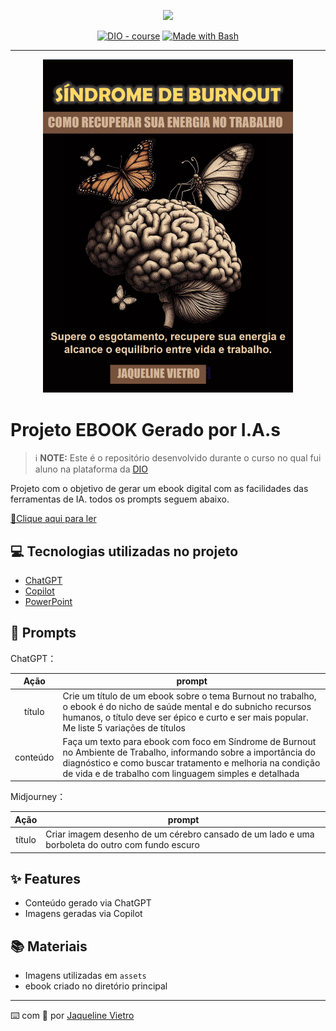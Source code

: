 <p align="center">
    <img width="100" src=".github/assets/banner.png">
</p>


<p align="center">
<a href="https://dio.me/"><img src="https://img.shields.io/badge/DIO-Course-28DA77?logo=youtube" alt="DIO - course"></a>
<a href="https://www.gnu.org/software/bash/" title="Go to Bash homepage"><img src="https://img.shields.io/badge/Prompt-Project-blue?logo=gnu-bash&amp;logoColor=white" alt="Made with Bash"></a></p>

-------


<p align="center">
<img 
    src="./assets/Capa PNG.png"
    width="400"  
/>
</p>

# Projeto EBOOK Gerado por I.A.s


 > ℹ️ **NOTE:** Este é o repositório desenvolvido durante o curso no qual fui aluno na plataforma da [DIO](https://dio.me)

Projeto com o objetivo de gerar um ebook digital com as facilidades das ferramentas de IA. todos os prompts
seguem abaixo.

<a href="https://github.com/JackVietro/prompts-recipe-to-create-a-ebook/blob/main/ebook%20PDF.pdf" title="View PDF now"> 📕Clique aqui para ler</a>

## 💻 Tecnologias utilizadas no projeto

- [ChatGPT](https://chat.openai.com/) 
- [Copilot](https://copilot.microsoft.com/)
- [PowerPoint](https://www.microsoft.com/en/microsoft-365/powerpoint)

## 🧠 Prompts


ChatGPT：

|   Ação   | prompt                                                                                                                                                                                                                                                                         |
| :------: | ------------------------------------------------------------------------------------------------------------------------------------------------------------------------------------------------------------------------------------------------------------------------------ |
|  título  | Crie um título de um ebook sobre o tema Burnout no trabalho, o ebook é do nicho de saúde mental e do subnicho recursos humanos, o título deve ser épico e curto e ser mais popular. Me liste 5 variações de títulos                                                        |
| conteúdo | Faça um texto para ebook com foco em Síndrome de Burnout no Ambiente de Trabalho, informando sobre a importância do diagnóstico e como buscar tratamento e melhoria na condição de vida e de trabalho com linguagem simples e detalhada |


Midjourney：

|  Ação  | prompt                                                                                 |
| :----: | -------------------------------------------------------------------------------------- |
| título | Criar imagem desenho de um cérebro cansado de um lado e uma borboleta do outro com fundo escuro |

## ✨ Features

- Conteúdo gerado via ChatGPT
- Imagens geradas via Copilot

## 📚 Materiais

- Imagens utilizadas em `assets`
- ebook criado no diretório principal






---

⌨️ com 💜 por [Jaqueline Vietro](https://github.com/JackVietro)
